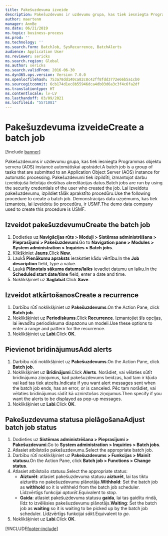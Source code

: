 ```yaml
---
title: Pakešuzdevuma izveide
description: Pakešuzdevums ir uzdevumu grupa, kas tiek iesniegta Programmas objektu servera (AOS) instancē automātiskai apstrādei.
author: maertenm
manager: AnnBe
ms.date: 06/21/2019
ms.topic: business-process
ms.prod: ''
ms.technology: ''
ms.search.form: BatchJob, SysRecurrence, BatchAlerts
audience: Application User
ms.reviewer: sericks
ms.search.region: Global
ms.author: sericks
ms.search.validFrom: 2016-06-30
ms.dyn365.ops.version: Version 7.0.0
ms.openlocfilehash: 753a78dd140ca82c8c42ff8fdd3772e66b5a1cb0
ms.sourcegitcommit: 6cb174d1ec8b55946dca4db03d6a3c3f4c6fa2df
ms.translationtype: HT
ms.contentlocale: lv-LV
ms.lasthandoff: 03/09/2021
ms.locfileid: "5571081"
---
```

# <a name="create-a-batch-job"></a><span data-ttu-id="965f8-103">Pakešuzdevuma izveide</span><span class="sxs-lookup"><span data-stu-id="965f8-103">Create a batch job</span></span>

[!include [banner](../../includes/banner.md)]

<span data-ttu-id="965f8-104">Pakešuzdevums ir uzdevumu grupa, kas tiek iesniegta Programmas objektu servera (AOS) instancē automātiskai apstrādei.</span><span class="sxs-lookup"><span data-stu-id="965f8-104">A batch job is a group of tasks that are submitted to an Application Object Server (AOS) instance for automatic processing.</span></span> <span data-ttu-id="965f8-105">Pakešuzdevumi tiek izpildīti, izmantojot darbu izveidojušā lietotāja drošības akreditācijas datus.</span><span class="sxs-lookup"><span data-stu-id="965f8-105">Batch jobs are run by using the security credentials of the user who created the job.</span></span> <span data-ttu-id="965f8-106">Lai izveidotu pakešuzdevumu, izpildiet tālāk aprakstīto procedūru.</span><span class="sxs-lookup"><span data-stu-id="965f8-106">Use the following procedure to create a batch job.</span></span> <span data-ttu-id="965f8-107">Demonstrācijas datu uzņēmums, kas tiek izmantots, lai izveidotu šo procedūru, ir USMF.</span><span class="sxs-lookup"><span data-stu-id="965f8-107">The demo data company used to create this procedure is USMF.</span></span>


## <a name="create-the-batch-job"></a><span data-ttu-id="965f8-108">Izveidot pakešuzdevumu</span><span class="sxs-lookup"><span data-stu-id="965f8-108">Create the batch job</span></span>
1. <span data-ttu-id="965f8-109">Dodieties uz **Navigācijas rūts > Moduļi > Sistēmas administrēšana > Pieprasījumi > Pakešuzdevumi**.</span><span class="sxs-lookup"><span data-stu-id="965f8-109">Go to **Navigation pane > Modules > System administration > Inquiries > Batch jobs**.</span></span>
2. <span data-ttu-id="965f8-110">Klikšķiniet **Jauns**.</span><span class="sxs-lookup"><span data-stu-id="965f8-110">Click **New**.</span></span>
3. <span data-ttu-id="965f8-111">Laukā **Pienākumu apraksts** ierakstiet kādu vērtību.</span><span class="sxs-lookup"><span data-stu-id="965f8-111">In the **Job description** field, type a value.</span></span>
4. <span data-ttu-id="965f8-112">Laukā **Plānotais sākuma datums/laiks** ievadiet datumu un laiku.</span><span class="sxs-lookup"><span data-stu-id="965f8-112">In the **Scheduled start date/time** field, enter a date and time.</span></span>
5. <span data-ttu-id="965f8-113">Noklikšķiniet uz **Saglabāt**.</span><span class="sxs-lookup"><span data-stu-id="965f8-113">Click **Save**.</span></span>

## <a name="create-a-recurrence"></a><span data-ttu-id="965f8-114">Izveidot atkārtošanos</span><span class="sxs-lookup"><span data-stu-id="965f8-114">Create a recurrence</span></span>
1. <span data-ttu-id="965f8-115">Darbību rūtī noklikšķiniet uz **Pakešuzdevums**.</span><span class="sxs-lookup"><span data-stu-id="965f8-115">On the Action Pane, click **Batch job**.</span></span>
2. <span data-ttu-id="965f8-116">Noklikšķiniet uz **Periodiskums**.</span><span class="sxs-lookup"><span data-stu-id="965f8-116">Click **Recurrence**.</span></span> <span data-ttu-id="965f8-117">Izmantojiet šīs opcijas, lai ievadītu periodiskuma diapazonu un modeli.</span><span class="sxs-lookup"><span data-stu-id="965f8-117">Use these options to enter a range and pattern for the recurrence.</span></span>  
3. <span data-ttu-id="965f8-118">Noklikšķiniet uz **Labi**.</span><span class="sxs-lookup"><span data-stu-id="965f8-118">Click **OK**.</span></span>

## <a name="add-alerts"></a><span data-ttu-id="965f8-119">Pievienot brīdinājumus</span><span class="sxs-lookup"><span data-stu-id="965f8-119">Add alerts</span></span>
1. <span data-ttu-id="965f8-120">Darbību rūtī noklikšķiniet uz **Pakešuzdevums**.</span><span class="sxs-lookup"><span data-stu-id="965f8-120">On the Action Pane, click **Batch job**.</span></span>
2. <span data-ttu-id="965f8-121">Noklikšķiniet uz **Brīdinājumi**.</span><span class="sxs-lookup"><span data-stu-id="965f8-121">Click **Alerts**.</span></span> <span data-ttu-id="965f8-122">Norādiet, vai vēlaties sūtīt brīdinājuma ziņojumus, kad pakešuzdevums beidzas, kad tam ir kļūda vai kad tas tiek atcelts.</span><span class="sxs-lookup"><span data-stu-id="965f8-122">Indicate if you want alert messages sent when the batch job ends, has an error, or is canceled.</span></span> <span data-ttu-id="965f8-123">Pēc tam norādiet, vai vēlaties brīdinājumus rādīt kā uznirstošos ziņojumus.</span><span class="sxs-lookup"><span data-stu-id="965f8-123">Then specify if you want the alerts to be displayed as pop-up messages.</span></span>   
3. <span data-ttu-id="965f8-124">Noklikšķiniet uz **Labi**.</span><span class="sxs-lookup"><span data-stu-id="965f8-124">Click **OK**.</span></span>

## <a name="adjust-batch-job-status"></a><span data-ttu-id="965f8-125">Pakešuzdevuma statusa pielāgošana</span><span class="sxs-lookup"><span data-stu-id="965f8-125">Adjust batch job status</span></span>
1. <span data-ttu-id="965f8-126">Dodieties uz **Sistēmas administrēšana > Pieprasījumi > Pakešuzdevumi**.</span><span class="sxs-lookup"><span data-stu-id="965f8-126">Go to **System administration > Inquiries > Batch jobs**.</span></span>
2. <span data-ttu-id="965f8-127">Atlasiet atbilstošo pakešuzdevumu.</span><span class="sxs-lookup"><span data-stu-id="965f8-127">Select the appropriate batch job.</span></span>
3. <span data-ttu-id="965f8-128">Darbību rūtī noklikšķiniet uz **Pakešuzdevums > Funkcijas > Mainīt statusu**.</span><span class="sxs-lookup"><span data-stu-id="965f8-128">On the Action Pane, click **Batch job > Functions > Change status**.</span></span>
4. <span data-ttu-id="965f8-129">Atlasiet atbilstošo statusu.</span><span class="sxs-lookup"><span data-stu-id="965f8-129">Select the appropriate status:</span></span>
    - <span data-ttu-id="965f8-130">**Aizturēt**: atlasiet pakešuzdevuma statusu **aizturēt**, lai tas tiktu aizturēts no pakešuzdevumu plānotāja.</span><span class="sxs-lookup"><span data-stu-id="965f8-130">**Withhold**: Set the batch job as **withhold** so it is withheld from the batch job scheduler.</span></span> <span data-ttu-id="965f8-131">Līdzvērtīgs funkcijai *apturēt*.</span><span class="sxs-lookup"><span data-stu-id="965f8-131">Equivalent to *stop*.</span></span>
    - <span data-ttu-id="965f8-132">**Gaida**: atlasiet pakešuzdevuma statusu **gaida**, lai tas gaidītu rindā, līdz to izvēlēsies pakešuzdevumu plānotājs.</span><span class="sxs-lookup"><span data-stu-id="965f8-132">**Waiting**: Set the batch job as **waiting** so it is waiting to be picked up by the batch job scheduler.</span></span> <span data-ttu-id="965f8-133">Līdzvērtīgs funkcijai *sākt*.</span><span class="sxs-lookup"><span data-stu-id="965f8-133">Equivalent to *go*.</span></span>
5. <span data-ttu-id="965f8-134">Noklikšķiniet uz **Labi**.</span><span class="sxs-lookup"><span data-stu-id="965f8-134">Click **OK**.</span></span>


[!INCLUDE[footer-include](../../../../includes/footer-banner.md)]